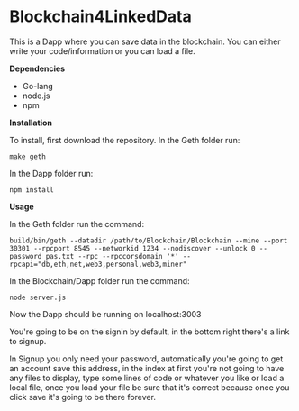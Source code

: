 Blockchain4LinkedData
=====================

This is a Dapp where you can save data in the blockchain. You can either write your code/information or you can load a file.

__Dependencies__

* Go-lang
* node.js
* npm

__Installation__

To install, first download the repository.
In the Geth folder run:

    make geth

In the Dapp folder run:

    npm install

__Usage__

In the Geth folder run the command:

    build/bin/geth --datadir /path/to/Blockchain/Blockchain --mine --port 30301 --rpcport 8545 --networkid 1234 --nodiscover --unlock 0 --password pas.txt --rpc --rpccorsdomain '*' --rpcapi="db,eth,net,web3,personal,web3,miner"

In the Blockchain/Dapp folder run the command:

    node server.js

Now the Dapp should be running on localhost:3003

You're going to be on the signin by default, in the bottom right there's a link to signup.

In Signup you only need your password, automatically you're going to get an account save this address, in the index at first you're not going to have any files to display, type some lines of code or whatever you like or load a local file, once you load your file be sure that it's correct because once you click save it's going to be there forever.

